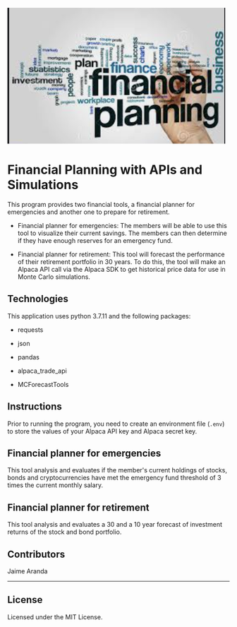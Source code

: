 ![Loan Finder App](images/financial_planning.png)

# Financial Planning with APIs and Simulations

This program provides two financial tools, a financial planner for emergencies and another one to prepare for retirement. 

- Financial planner for emergencies: The members will be able to use this tool to visualize their current savings. The members can then determine if they have enough reserves for an emergency fund.

- Financial planner for retirement: This tool will forecast the performance of their retirement portfolio in 30 years. To do this, the tool will make an Alpaca API call via the Alpaca SDK to get historical price data for use in Monte Carlo simulations.

## Technologies

This application uses python 3.7.11 and the following packages:

* requests

* json

* pandas

* alpaca_trade_api

* MCForecastTools

## Instructions

Prior to running the program, you need to create an environment file (`.env`) to store the values of your Alpaca API key and Alpaca secret key.

## Financial planner for emergencies

This tool analysis and evaluates if the member's current holdings of stocks, bonds and cryptocurrencies have met the emergency fund threshold of 3 times the current monthly salary. 

## Financial planner for retirement

This tool analysis and evaluates a 30 and a 10 year forecast of investment returns of the stock and bond portfolio. 

## Contributors

Jaime Aranda


---

## License

Licensed under the MIT License.
